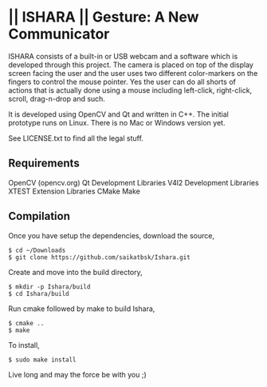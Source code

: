 || ISHARA || Gesture: A New Communicator
===============================================
ISHARA consists of a built-in or USB webcam and a software which is developed
through this project. The camera is placed on top of the display screen facing
the user and the user uses two different color-markers on the fingers to
control the mouse pointer. Yes the user can do all shorts of actions that is
actually done using a mouse including left-click, right-click, scroll,
drag-n-drop and such.

It is developed using OpenCV and Qt and written in C++. The initial prototype
runs on Linux. There is no Mac or Windows version yet.

See LICENSE.txt to find all the legal stuff.

Requirements
------------
OpenCV (opencv.org)
Qt Development Libraries
V4l2 Development Libraries
XTEST Extension Libraries
CMake
Make

Compilation
------------
Once you have setup the dependencies, download the source,

    $ cd ~/Downloads
    $ git clone https://github.com/saikatbsk/Ishara.git

Create and move into the build directory,

    $ mkdir -p Ishara/build
    $ cd Ishara/build

Run cmake followed by make to build Ishara,

    $ cmake ..
    $ make

To install,

    $ sudo make install


Live long and may the force be with you ;)